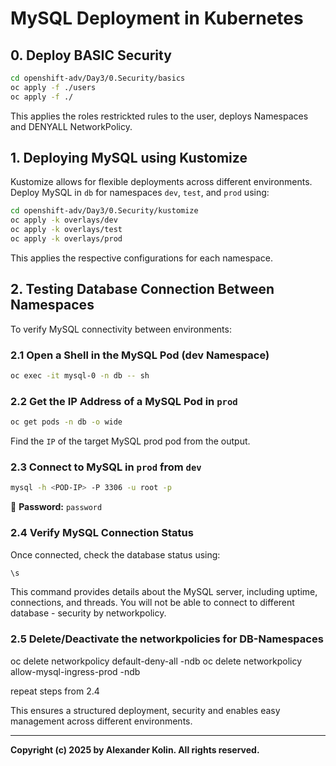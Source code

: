 # MySQL Deployment in Kubernetes

## **0. Deploy BASIC Security**

```sh
cd openshift-adv/Day3/0.Security/basics
oc apply -f ./users 
oc apply -f ./ 
```
This applies the roles restrickted rules to the user, deploys Namespaces and DENYALL NetworkPolicy.

## **1. Deploying MySQL using Kustomize**
Kustomize allows for flexible deployments across different environments. Deploy MySQL in `db` for namespaces `dev`, `test`, and `prod` using:

```sh
cd openshift-adv/Day3/0.Security/kustomize
oc apply -k overlays/dev
oc apply -k overlays/test
oc apply -k overlays/prod
```

This applies the respective configurations for each namespace.

## **2. Testing Database Connection Between Namespaces**
To verify MySQL connectivity between environments:

### **2.1 Open a Shell in the MySQL Pod (dev Namespace)**
```sh
oc exec -it mysql-0 -n db -- sh
```

### **2.2 Get the IP Address of a MySQL Pod in `prod`**
```sh
oc get pods -n db -o wide
```
Find the `IP` of the target MySQL prod pod from the output.

### **2.3 Connect to MySQL in `prod` from `dev`**
```sh
mysql -h <POD-IP> -P 3306 -u root -p
```

🔹 **Password:** `password`

### **2.4 Verify MySQL Connection Status**
Once connected, check the database status using:
```sh
\s
```
This command provides details about the MySQL server, including uptime, connections, and threads.
You will not be able to connect to different database - security by networkpolicy.

### **2.5 Delete/Deactivate the networkpolicies for DB-Namespaces**

oc delete networkpolicy default-deny-all -ndb
oc delete networkpolicy allow-mysql-ingress-prod -ndb

repeat steps from 2.4


This ensures a structured deployment, security and enables easy management across different environments. 

---
**Copyright (c) 2025 by Alexander Kolin. All rights reserved.**